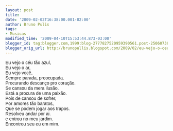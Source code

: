 ```yaml
---
layout: post
title: 
date: '2009-02-02T16:38:00.001-02:00'
author: Bruno Pulis
tags:
- Musicas
modified_time: '2009-04-10T15:53:44.873-03:00'
blogger_id: tag:blogger.com,1999:blog-2777827520959390561.post-2506073833261364316
blogger_orig_url: http://brunopullis.blogspot.com/2009/02/eu-vejo-o-ceu-tao-azul-eu-vejo-o-ar-eu.html
---
```


<p style="font-family: arial;">Eu vejo o céu tão azul,<br />Eu vejo o ar,<br />Eu vejo você,<br />Sempre parada, preocupada.<br />Procurando descanço pro coração.<br />Se cansou da mera ilusão.<br />Está a procura de uma paixão.<br />Pois de cansou de sofrer,<br />Por amores tão baratos,<br />Que se podem jogar aos trapos.<br />Resolveu andar por ai.<br />e entrou no meu jardim.<br />Encontrou seu eu em mim.</p>